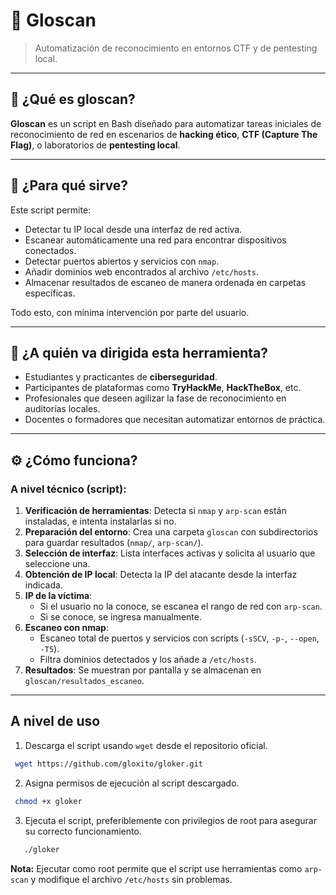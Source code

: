 # 🔐 Gloscan

> Automatización de reconocimiento en entornos CTF y de pentesting local.

---

## 📌 ¿Qué es gloscan?

**Gloscan** es un script en Bash diseñado para automatizar tareas iniciales de reconocimiento de red en escenarios de **hacking ético**, **CTF (Capture The Flag)**, o laboratorios de **pentesting local**.

---

## 🎯 ¿Para qué sirve?

Este script permite:

- Detectar tu IP local desde una interfaz de red activa.
- Escanear automáticamente una red para encontrar dispositivos conectados.
- Detectar puertos abiertos y servicios con `nmap`.
- Añadir dominios web encontrados al archivo `/etc/hosts`.
- Almacenar resultados de escaneo de manera ordenada en carpetas específicas.

Todo esto, con mínima intervención por parte del usuario.

---

## 👤 ¿A quién va dirigida esta herramienta?

- Estudiantes y practicantes de **ciberseguridad**.
- Participantes de plataformas como **TryHackMe**, **HackTheBox**, etc.
- Profesionales que deseen agilizar la fase de reconocimiento en auditorías locales.
- Docentes o formadores que necesitan automatizar entornos de práctica.

---

## ⚙️ ¿Cómo funciona?

### A nivel técnico (script):

1. **Verificación de herramientas**: Detecta si `nmap` y `arp-scan` están instaladas, e intenta instalarlas si no.
2. **Preparación del entorno**: Crea una carpeta `gloscan` con subdirectorios para guardar resultados (`nmap/`, `arp-scan/`).
3. **Selección de interfaz**: Lista interfaces activas y solicita al usuario que seleccione una.
4. **Obtención de IP local**: Detecta la IP del atacante desde la interfaz indicada.
5. **IP de la víctima**:
   - Si el usuario no la conoce, se escanea el rango de red con `arp-scan`.
   - Si se conoce, se ingresa manualmente.
6. **Escaneo con nmap**:
   - Escaneo total de puertos y servicios con scripts (`-sSCV`, `-p-`, `--open`, `-T5`).
   - Filtra dominios detectados y los añade a `/etc/hosts`.
7. **Resultados**: Se muestran por pantalla y se almacenan en `gloscan/resultados_escaneo`.

---

## A nivel de uso

1. Descarga el script usando `wget` desde el repositorio oficial.
  ``` bash
   wget https://github.com/gloxito/gloker.git

  ```

2. Asigna permisos de ejecución al script descargado.

  ``` bash
   chmod +x gloker

  ```
3. Ejecuta el script, preferiblemente con privilegios de root para asegurar su correcto funcionamiento.

``` bash
   ./gloker

  ```

**Nota:** Ejecutar como root permite que el script use herramientas como `arp-scan` y modifique el archivo `/etc/hosts` sin problemas.
